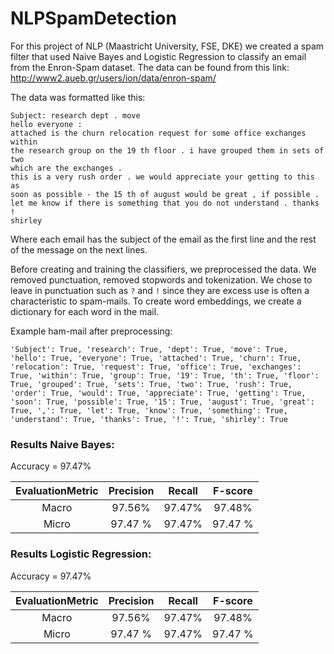 # NLPSpamDetection

For this project of NLP (Maastricht University, FSE, DKE) we created a spam filter that used Naive Bayes and Logistic Regression to classify an email from the Enron-Spam dataset. The data can be found from this link: http://www2.aueb.gr/users/ion/data/enron-spam/

The data was formatted like this:

```
Subject: research dept . move
hello everyone :
attached is the churn relocation request for some office exchanges within
the research group on the 19 th floor . i have grouped them in sets of two
which are the exchanges .
this is a very rush order . we would appreciate your getting to this as
soon as possible - the 15 th of august would be great , if possible .
let me know if there is something that you do not understand . thanks !
shirley
```
Where each email has the subject of the email as the first line and the rest of the message on the next lines. 

Before creating and training the classifiers, we preprocessed the data. We removed punctuation, removed stopwords and tokenization. We chose to leave in punctuation such as `?` and `!` since they are excess use is often a characteristic to spam-mails. To create word embeddings, we create a dictionary for each word in the mail. 

Example ham-mail after preprocessing:

```
'Subject': True, 'research': True, 'dept': True, 'move': True, 'hello': True, 'everyone': True, 'attached': True, 'churn': True, 'relocation': True, 'request': True, 'office': True, 'exchanges': True, 'within': True, 'group': True, '19': True, 'th': True, 'floor': True, 'grouped': True, 'sets': True, 'two': True, 'rush': True, 'order': True, 'would': True, 'appreciate': True, 'getting': True, 'soon': True, 'possible': True, '15': True, 'august': True, 'great': True, ',': True, 'let': True, 'know': True, 'something': True, 'understand': True, 'thanks': True, '!': True, 'shirley': True
```


### **Results Naive Bayes:**

Accuracy = 97.47%

| EvaluationMetric | Precision | Recall | F-score |
|   :---:    |   :---:   |  :---: |  :---:  |
|   Macro    |   97.56%  |  97.47%|  97.48% |
|   Micro    |   97.47 % |  97.47%|  97.47 %|




### **Results Logistic Regression:**

Accuracy = 97.47%

| EvaluationMetric | Precision | Recall | F-score |
|   :---:    |   :---:   |  :---: |  :---:  |
|   Macro    |   97.56%  |  97.47%|  97.48% |
|   Micro    |   97.47 % |  97.47%|  97.47 %|
